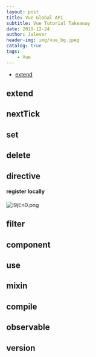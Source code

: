 ```yaml
---
layout: post
title: Vue Global API
subtitle: Vue Tutorial Takeaway
date: 2019-12-24
author: Jalever
header-img: img/vue_bg.jpeg
catalog: true
tags:
    - Vue
---
```


- [extend](#extend)


## extend

## nextTick

## set

## delete

## directive

#### register locally
![l9jEn0.png](https://s2.ax1x.com/2019/12/24/l9jEn0.png)

## filter

## component

## use

## mixin

## compile


## observable


## version






